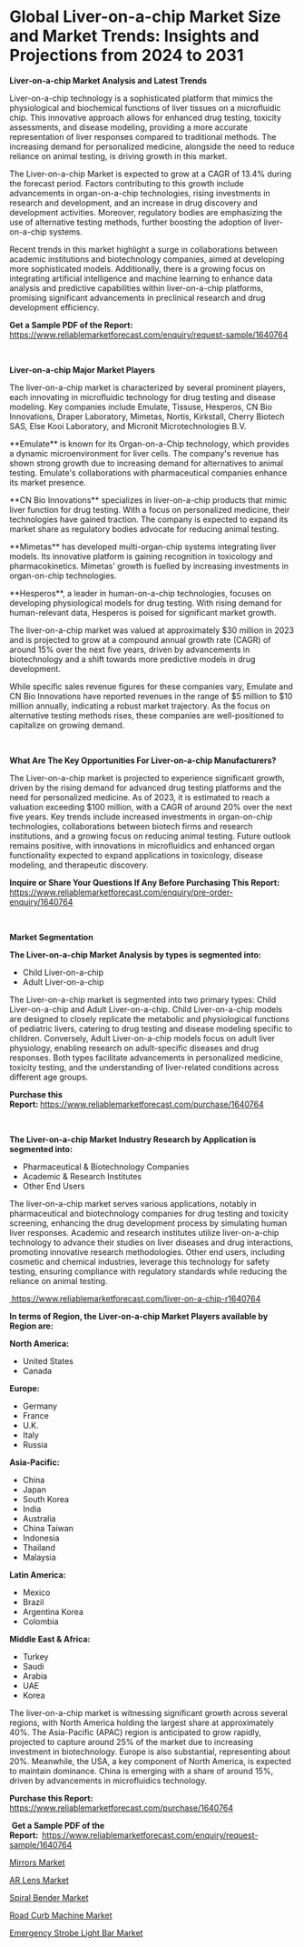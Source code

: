 <p><h1>Global Liver-on-a-chip Market Size and Market Trends: Insights and Projections from 2024 to 2031</h1></p><p><strong>Liver-on-a-chip Market Analysis and Latest Trends</strong></p>
<p><p>Liver-on-a-chip technology is a sophisticated platform that mimics the physiological and biochemical functions of liver tissues on a microfluidic chip. This innovative approach allows for enhanced drug testing, toxicity assessments, and disease modeling, providing a more accurate representation of liver responses compared to traditional methods. The increasing demand for personalized medicine, alongside the need to reduce reliance on animal testing, is driving growth in this market.</p><p>The Liver-on-a-chip Market is expected to grow at a CAGR of 13.4% during the forecast period. Factors contributing to this growth include advancements in organ-on-a-chip technologies, rising investments in research and development, and an increase in drug discovery and development activities. Moreover, regulatory bodies are emphasizing the use of alternative testing methods, further boosting the adoption of liver-on-a-chip systems.</p><p>Recent trends in this market highlight a surge in collaborations between academic institutions and biotechnology companies, aimed at developing more sophisticated models. Additionally, there is a growing focus on integrating artificial intelligence and machine learning to enhance data analysis and predictive capabilities within liver-on-a-chip platforms, promising significant advancements in preclinical research and drug development efficiency.</p></p>
<p><strong>Get a Sample PDF of the Report:&nbsp;</strong> <a href="https://www.reliablemarketforecast.com/enquiry/request-sample/1640764?utm_campaign=1260&utm_medium=2&utm_source=Github&utm_content=ia&utm_term=25092024&utm_id=liver-on-a-chip">https://www.reliablemarketforecast.com/enquiry/request-sample/1640764</a></p>
<p>&nbsp;</p>
<p><strong>Liver-on-a-chip Major Market Players</strong></p>
<p><p>The liver-on-a-chip market is characterized by several prominent players, each innovating in microfluidic technology for drug testing and disease modeling. Key companies include Emulate, Tissuse, Hesperos, CN Bio Innovations, Draper Laboratory, Mimetas, Nortis, Kirkstall, Cherry Biotech SAS, Else Kooi Laboratory, and Micronit Microtechnologies B.V.</p><p>**Emulate** is known for its Organ-on-a-Chip technology, which provides a dynamic microenvironment for liver cells. The company's revenue has shown strong growth due to increasing demand for alternatives to animal testing. Emulate's collaborations with pharmaceutical companies enhance its market presence.</p><p>**CN Bio Innovations** specializes in liver-on-a-chip products that mimic liver function for drug testing. With a focus on personalized medicine, their technologies have gained traction. The company is expected to expand its market share as regulatory bodies advocate for reducing animal testing.</p><p>**Mimetas** has developed multi-organ-chip systems integrating liver models. Its innovative platform is gaining recognition in toxicology and pharmacokinetics. Mimetas' growth is fuelled by increasing investments in organ-on-chip technologies.</p><p>**Hesperos**, a leader in human-on-a-chip technologies, focuses on developing physiological models for drug testing. With rising demand for human-relevant data, Hesperos is poised for significant market growth.</p><p>The liver-on-a-chip market was valued at approximately $30 million in 2023 and is projected to grow at a compound annual growth rate (CAGR) of around 15% over the next five years, driven by advancements in biotechnology and a shift towards more predictive models in drug development.</p><p>While specific sales revenue figures for these companies vary, Emulate and CN Bio Innovations have reported revenues in the range of $5 million to $10 million annually, indicating a robust market trajectory. As the focus on alternative testing methods rises, these companies are well-positioned to capitalize on growing demand.</p></p>
<p>&nbsp;</p>
<p><strong>What Are The Key Opportunities For Liver-on-a-chip Manufacturers?</strong></p>
<p><p>The Liver-on-a-chip market is projected to experience significant growth, driven by the rising demand for advanced drug testing platforms and the need for personalized medicine. As of 2023, it is estimated to reach a valuation exceeding $100 million, with a CAGR of around 20% over the next five years. Key trends include increased investments in organ-on-chip technologies, collaborations between biotech firms and research institutions, and a growing focus on reducing animal testing. Future outlook remains positive, with innovations in microfluidics and enhanced organ functionality expected to expand applications in toxicology, disease modeling, and therapeutic discovery.</p></p>
<p><strong>Inquire or Share Your Questions If Any Before Purchasing This Report:</strong> <a href="https://www.reliablemarketforecast.com/enquiry/pre-order-enquiry/1640764?utm_campaign=1260&utm_medium=2&utm_source=Github&utm_content=ia&utm_term=25092024&utm_id=liver-on-a-chip">https://www.reliablemarketforecast.com/enquiry/pre-order-enquiry/1640764</a></p>
<p>&nbsp;</p>
<p><strong>Market Segmentation</strong></p>
<p><strong>The Liver-on-a-chip Market Analysis by types is segmented into:</strong></p>
<p><ul><li>Child Liver-on-a-chip</li><li>Adult Liver-on-a-chip</li></ul></p>
<p><p>The Liver-on-a-chip market is segmented into two primary types: Child Liver-on-a-chip and Adult Liver-on-a-chip. Child Liver-on-a-chip models are designed to closely replicate the metabolic and physiological functions of pediatric livers, catering to drug testing and disease modeling specific to children. Conversely, Adult Liver-on-a-chip models focus on adult liver physiology, enabling research on adult-specific diseases and drug responses. Both types facilitate advancements in personalized medicine, toxicity testing, and the understanding of liver-related conditions across different age groups.</p></p>
<p><strong>Purchase this Report:&nbsp;</strong><a href="https://www.reliablemarketforecast.com/purchase/1640764?utm_campaign=1260&utm_medium=2&utm_source=Github&utm_content=ia&utm_term=25092024&utm_id=liver-on-a-chip">https://www.reliablemarketforecast.com/purchase/1640764</a></p>
<p>&nbsp;</p>
<p><strong>The Liver-on-a-chip Market Industry Research by Application is segmented into:</strong></p>
<p><ul><li>Pharmaceutical & Biotechnology Companies</li><li>Academic & Research Institutes</li><li>Other End Users</li></ul></p>
<p><p>The liver-on-a-chip market serves various applications, notably in pharmaceutical and biotechnology companies for drug testing and toxicity screening, enhancing the drug development process by simulating human liver responses. Academic and research institutes utilize liver-on-a-chip technology to advance their studies on liver diseases and drug interactions, promoting innovative research methodologies. Other end users, including cosmetic and chemical industries, leverage this technology for safety testing, ensuring compliance with regulatory standards while reducing the reliance on animal testing.</p></p>
<p><a href="https://www.reliablemarketforecast.com/liver-on-a-chip-r1640764?utm_campaign=1260&utm_medium=2&utm_source=Github&utm_content=ia&utm_term=25092024&utm_id=liver-on-a-chip">&nbsp;https://www.reliablemarketforecast.com/liver-on-a-chip-r1640764</a></p>
<p><strong>In terms of Region, the Liver-on-a-chip Market Players available by Region are:</strong></p>
<p>
    <p> <strong> North America: </strong>
        <ul>
            <li>United States</li>
            <li>Canada</li>
        </ul>
        </p> 
    <p> <strong> Europe: </strong>
        <ul>
            <li>Germany</li>
            <li>France</li>
            <li>U.K.</li>
            <li>Italy</li>
            <li>Russia</li>
        </ul>
        </p> 
    <p> <strong> Asia-Pacific: </strong>
        <ul>
            <li>China</li>
            <li>Japan</li>
            <li>South Korea</li>
            <li>India</li>
            <li>Australia</li>
            <li>China Taiwan</li>
            <li>Indonesia</li>
            <li>Thailand</li>
            <li>Malaysia</li>
        </ul>
        </p> 
    <p> <strong> Latin America: </strong>
        <ul>
            <li>Mexico</li>
            <li>Brazil</li>
            <li>Argentina Korea</li>
            <li>Colombia</li>
        </ul>
        </p> 
    <p> <strong> Middle East & Africa: </strong>
        <ul>
            <li>Turkey</li>
            <li>Saudi</li>
            <li>Arabia</li>
            <li>UAE</li>
            <li>Korea</li>
        </ul>
    </p>
    </p>
<p><p>The liver-on-a-chip market is witnessing significant growth across several regions, with North America holding the largest share at approximately 40%. The Asia-Pacific (APAC) region is anticipated to grow rapidly, projected to capture around 25% of the market due to increasing investment in biotechnology. Europe is also substantial, representing about 20%. Meanwhile, the USA, a key component of North America, is expected to maintain dominance. China is emerging with a share of around 15%, driven by advancements in microfluidics technology.</p></p>
<p><strong>Purchase this Report: </strong><a href="https://www.reliablemarketforecast.com/purchase/1640764?utm_campaign=1260&utm_medium=2&utm_source=Github&utm_content=ia&utm_term=25092024&utm_id=liver-on-a-chip">https://www.reliablemarketforecast.com/purchase/1640764</a></p>
<p>&nbsp;<strong>Get a Sample PDF of the Report:&nbsp;&nbsp;</strong><a href="https://www.reliablemarketforecast.com/enquiry/request-sample/1640764?utm_campaign=1260&utm_medium=2&utm_source=Github&utm_content=ia&utm_term=25092024&utm_id=liver-on-a-chip">https://www.reliablemarketforecast.com/enquiry/request-sample/1640764</a></p>
<p><strong></strong></p>
<p><p><a href="https://issuu.com/reportprime-2/docs/mirrors-market-size-2030.pptx_987f202ed70528?utm_campaign=1260&utm_medium=2&utm_source=Github&utm_content=ia&utm_term=25092024&utm_id=liver-on-a-chip">Mirrors Market</a></p><p><a href="https://issuu.com/reportprime-2/docs/ar-lens-market-size-2030.pptx_0606b58f678e8c?utm_campaign=1260&utm_medium=2&utm_source=Github&utm_content=ia&utm_term=25092024&utm_id=liver-on-a-chip">AR Lens Market</a></p><p><a href="https://www.linkedin.com/pulse/future-trajectory-spiral-bender-market-emerging-trends-forecasts-zxspf?trackingId=Z%2BAM952WR9G4BUTz7LVu3Q%3D%3D&utm_campaign=1260&utm_medium=2&utm_source=Github&utm_content=ia&utm_term=25092024&utm_id=liver-on-a-chip">Spiral Bender Market</a></p><p><a href="https://www.linkedin.com/pulse/global-road-curb-machine-market-trends-insights-growth-aybqe?trackingId=VTip4QF1RjCEa16lYR661w%3D%3D&utm_campaign=1260&utm_medium=2&utm_source=Github&utm_content=ia&utm_term=25092024&utm_id=liver-on-a-chip">Road Curb Machine Market</a></p><p><a href="https://www.linkedin.com/pulse/emergency-strobe-light-bar-market-outlook-forecast-from-2024-0pdvf?trackingId=Asqvoh8MRH6TJhvNZdr%2FhA%3D%3D&utm_campaign=1260&utm_medium=2&utm_source=Github&utm_content=ia&utm_term=25092024&utm_id=liver-on-a-chip">Emergency Strobe Light Bar Market</a></p></p>